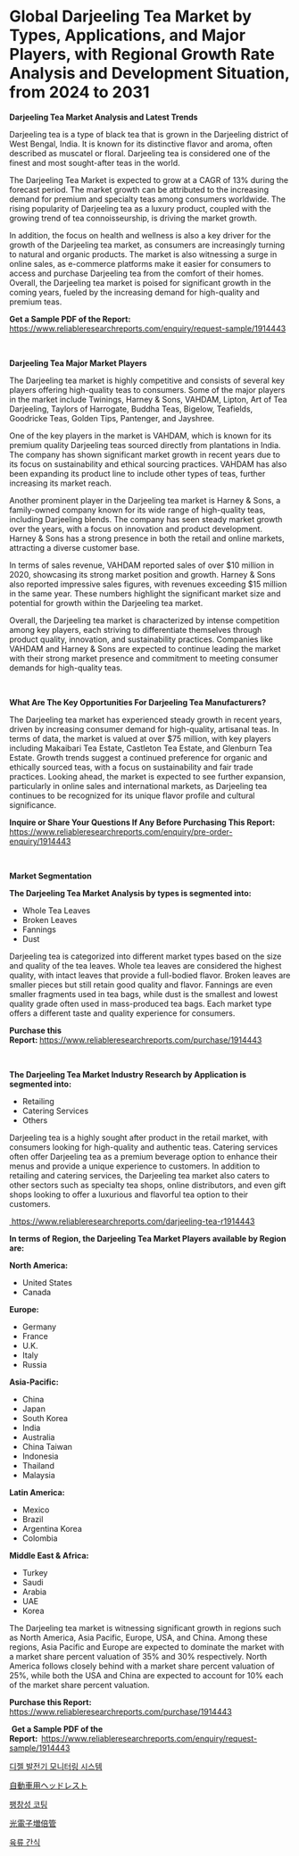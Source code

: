 <p><h1>Global Darjeeling Tea Market by Types, Applications, and Major Players, with Regional Growth Rate Analysis and Development Situation, from 2024 to 2031</h1></p><p><strong>Darjeeling Tea Market Analysis and Latest Trends</strong></p>
<p><p>Darjeeling tea is a type of black tea that is grown in the Darjeeling district of West Bengal, India. It is known for its distinctive flavor and aroma, often described as muscatel or floral. Darjeeling tea is considered one of the finest and most sought-after teas in the world.</p><p>The Darjeeling Tea Market is expected to grow at a CAGR of 13% during the forecast period. The market growth can be attributed to the increasing demand for premium and specialty teas among consumers worldwide. The rising popularity of Darjeeling tea as a luxury product, coupled with the growing trend of tea connoisseurship, is driving the market growth.</p><p>In addition, the focus on health and wellness is also a key driver for the growth of the Darjeeling tea market, as consumers are increasingly turning to natural and organic products. The market is also witnessing a surge in online sales, as e-commerce platforms make it easier for consumers to access and purchase Darjeeling tea from the comfort of their homes. Overall, the Darjeeling tea market is poised for significant growth in the coming years, fueled by the increasing demand for high-quality and premium teas.</p></p>
<p><strong>Get a Sample PDF of the Report:&nbsp;</strong> <a href="https://www.reliableresearchreports.com/enquiry/request-sample/1914443">https://www.reliableresearchreports.com/enquiry/request-sample/1914443</a></p>
<p>&nbsp;</p>
<p><strong>Darjeeling Tea Major Market Players</strong></p>
<p><p>The Darjeeling tea market is highly competitive and consists of several key players offering high-quality teas to consumers. Some of the major players in the market include Twinings, Harney & Sons, VAHDAM, Lipton, Art of Tea Darjeeling, Taylors of Harrogate, Buddha Teas, Bigelow, Teafields, Goodricke Teas, Golden Tips, Pantenger, and Jayshree.</p><p>One of the key players in the market is VAHDAM, which is known for its premium quality Darjeeling teas sourced directly from plantations in India. The company has shown significant market growth in recent years due to its focus on sustainability and ethical sourcing practices. VAHDAM has also been expanding its product line to include other types of teas, further increasing its market reach.</p><p>Another prominent player in the Darjeeling tea market is Harney & Sons, a family-owned company known for its wide range of high-quality teas, including Darjeeling blends. The company has seen steady market growth over the years, with a focus on innovation and product development. Harney & Sons has a strong presence in both the retail and online markets, attracting a diverse customer base.</p><p>In terms of sales revenue, VAHDAM reported sales of over $10 million in 2020, showcasing its strong market position and growth. Harney & Sons also reported impressive sales figures, with revenues exceeding $15 million in the same year. These numbers highlight the significant market size and potential for growth within the Darjeeling tea market.</p><p>Overall, the Darjeeling tea market is characterized by intense competition among key players, each striving to differentiate themselves through product quality, innovation, and sustainability practices. Companies like VAHDAM and Harney & Sons are expected to continue leading the market with their strong market presence and commitment to meeting consumer demands for high-quality teas.</p></p>
<p>&nbsp;</p>
<p><strong>What Are The Key Opportunities For Darjeeling Tea Manufacturers?</strong></p>
<p><p>The Darjeeling tea market has experienced steady growth in recent years, driven by increasing consumer demand for high-quality, artisanal teas. In terms of data, the market is valued at over $75 million, with key players including Makaibari Tea Estate, Castleton Tea Estate, and Glenburn Tea Estate. Growth trends suggest a continued preference for organic and ethically sourced teas, with a focus on sustainability and fair trade practices. Looking ahead, the market is expected to see further expansion, particularly in online sales and international markets, as Darjeeling tea continues to be recognized for its unique flavor profile and cultural significance.</p></p>
<p><strong>Inquire or Share Your Questions If Any Before Purchasing This Report:</strong> <a href="https://www.reliableresearchreports.com/enquiry/pre-order-enquiry/1914443">https://www.reliableresearchreports.com/enquiry/pre-order-enquiry/1914443</a></p>
<p>&nbsp;</p>
<p><strong>Market Segmentation</strong></p>
<p><strong>The Darjeeling Tea Market Analysis by types is segmented into:</strong></p>
<p><ul><li>Whole Tea Leaves</li><li>Broken Leaves</li><li>Fannings</li><li>Dust</li></ul></p>
<p><p>Darjeeling tea is categorized into different market types based on the size and quality of the tea leaves. Whole tea leaves are considered the highest quality, with intact leaves that provide a full-bodied flavor. Broken leaves are smaller pieces but still retain good quality and flavor. Fannings are even smaller fragments used in tea bags, while dust is the smallest and lowest quality grade often used in mass-produced tea bags. Each market type offers a different taste and quality experience for consumers.</p></p>
<p><strong>Purchase this Report:&nbsp;</strong><a href="https://www.reliableresearchreports.com/purchase/1914443">https://www.reliableresearchreports.com/purchase/1914443</a></p>
<p>&nbsp;</p>
<p><strong>The Darjeeling Tea Market Industry Research by Application is segmented into:</strong></p>
<p><ul><li>Retailing</li><li>Catering Services</li><li>Others</li></ul></p>
<p><p>Darjeeling tea is a highly sought after product in the retail market, with consumers looking for high-quality and authentic teas. Catering services often offer Darjeeling tea as a premium beverage option to enhance their menus and provide a unique experience to customers. In addition to retailing and catering services, the Darjeeling tea market also caters to other sectors such as specialty tea shops, online distributors, and even gift shops looking to offer a luxurious and flavorful tea option to their customers.</p></p>
<p><a href="https://www.reliableresearchreports.com/darjeeling-tea-r1914443">&nbsp;https://www.reliableresearchreports.com/darjeeling-tea-r1914443</a></p>
<p><strong>In terms of Region, the Darjeeling Tea Market Players available by Region are:</strong></p>
<p>
    <p> <strong> North America: </strong>
        <ul>
            <li>United States</li>
            <li>Canada</li>
        </ul>
        </p> 
    <p> <strong> Europe: </strong>
        <ul>
            <li>Germany</li>
            <li>France</li>
            <li>U.K.</li>
            <li>Italy</li>
            <li>Russia</li>
        </ul>
        </p> 
    <p> <strong> Asia-Pacific: </strong>
        <ul>
            <li>China</li>
            <li>Japan</li>
            <li>South Korea</li>
            <li>India</li>
            <li>Australia</li>
            <li>China Taiwan</li>
            <li>Indonesia</li>
            <li>Thailand</li>
            <li>Malaysia</li>
        </ul>
        </p> 
    <p> <strong> Latin America: </strong>
        <ul>
            <li>Mexico</li>
            <li>Brazil</li>
            <li>Argentina Korea</li>
            <li>Colombia</li>
        </ul>
        </p> 
    <p> <strong> Middle East & Africa: </strong>
        <ul>
            <li>Turkey</li>
            <li>Saudi</li>
            <li>Arabia</li>
            <li>UAE</li>
            <li>Korea</li>
        </ul>
    </p>
    </p>
<p><p>The Darjeeling tea market is witnessing significant growth in regions such as North America, Asia Pacific, Europe, USA, and China. Among these regions, Asia Pacific and Europe are expected to dominate the market with a market share percent valuation of 35% and 30% respectively. North America follows closely behind with a market share percent valuation of 25%, while both the USA and China are expected to account for 10% each of the market share percent valuation.</p></p>
<p><strong>Purchase this Report: </strong><a href="https://www.reliableresearchreports.com/purchase/1914443">https://www.reliableresearchreports.com/purchase/1914443</a></p>
<p>&nbsp;<strong>Get a Sample PDF of the Report:&nbsp;&nbsp;</strong><a href="https://www.reliableresearchreports.com/enquiry/request-sample/1914443">https://www.reliableresearchreports.com/enquiry/request-sample/1914443</a></p>
<p><strong></strong></p>
<p><p><a href="https://medium.com/@christianlarkinus/%EB%94%94%EC%A0%A4-%EB%B0%9C%EC%A0%84%EA%B8%B0-%EB%AA%A8%EB%8B%88%ED%84%B0%EB%A7%81-%EC%8B%9C%EC%8A%A4%ED%85%9C-%EC%8B%9C%EC%9E%A5%EC%9D%80-%EC%8B%9C%EC%9E%A5-%EC%A0%90%EC%9C%A0%EC%9C%A8-%EA%B7%9C%EB%AA%A8-%EB%B0%8F-2031%EB%85%84%EA%B9%8C%EC%A7%80%EC%9D%98-%EC%98%88%EC%83%81-%EC%98%88%EC%B8%A1%EC%97%90-%EC%B4%88%EC%A0%90%EC%9D%84-%EB%A7%9E%EC%B6%94%EA%B3%A0-%EC%9E%88%EC%8A%B5%EB%8B%88%EB%8B%A4-be34cf635fd4">디젤 발전기 모니터링 시스템</a></p><p><a href="https://github.com/LeanneBruen2023/Market-Research-Report-List-1/blob/main/886652718319.md">自動車用ヘッドレスト</a></p><p><a href="https://github.com/royErdmtyan906778/Market-Research-Report-List-1/blob/main/224712916806.md">팽창성 코팅</a></p><p><a href="https://github.com/zekaoe592392/Market-Research-Report-List-1/blob/main/828927618320.md">光電子増倍管</a></p><p><a href="https://github.com/idcefvhkdut6/Market-Research-Report-List-1/blob/main/532073816807.md">육류 간식</a></p></p>